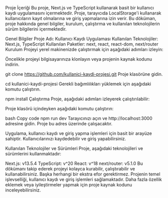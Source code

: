 Proje İçeriği
Bu proje, Next.js ve TypeScript kullanarak basit bir kullanıcı kaydı uygulamasını içermektedir. Proje, tarayıcıda LocalStorage'i kullanarak kullanıcıların kayıt olmalarına ve giriş yapmalarına izin verir. Bu döküman, proje hakkında genel bilgiler, kurulum, çalıştırma ve kullanılan teknolojilerin sürüm bilgilerini içermektedir.

Genel Bilgiler
Proje Adı: Kullanıcı Kaydı Uygulaması
Kullanılan Teknolojiler: Next.js, TypeScript
Kullanılan Paketler: next, react, react-dom, next/router
Kurulum
Projeyi yerel makinenizde çalıştırmak için aşağıdaki adımları izleyin:

Öncelikle projeyi bilgisayarınıza klonlayın veya projenin kaynak kodunu indirin.

git clone https://github.com/kullanici-kaydi-projesi.git
Proje klasörüne gidin.

cd kullanici-kaydi-projesi
Gerekli bağımlılıkları yüklemek için aşağıdaki komutu çalıştırın.

npm install
Çalıştırma
Proje, aşağıdaki adımları izleyerek çalıştırılabilir:

Proje klasörü içindeyken aşağıdaki komutu çalıştırın:

bash
Copy code
npm run dev
Tarayıcınızı açın ve http://localhost:3000 adresine gidin. Proje bu adres üzerinde çalışacaktır.

Uygulama, kullanıcı kaydı ve giriş yapma işlemleri için basit bir arayüze sahiptir. Kullanıcılarınızı kaydedebilir ve giriş yapabilirsiniz.

Kullanılan Teknolojiler ve Sürümleri
Proje, aşağıdaki teknolojileri ve sürümlerini kullanmaktadır:

Next.js: v13.5.4
TypeScript: v^20
React: v^18
next/router: v5.1.0
Bu dökümanı takip ederek projeyi kolayca kurabilir, çalıştırabilir ve kullanabilirsiniz. Başka herhangi bir ekstra efor gerektirmez. Projenin temel işlevselliği, kullanıcı kaydı ve giriş işlemleri sağlamaktadır. Daha fazla özellik eklemek veya iyileştirmeler yapmak için proje kaynak kodunu inceleyebilirsiniz.
